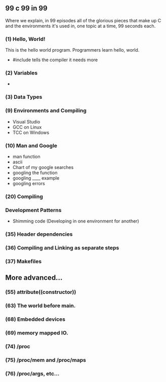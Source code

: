## 99 c 99 in 99

Where we explain, in 99 episodes all of the glorious pieces that make up C and the environments it's used in, one topic at a time, 99 seconds each.

### (1) Hello, World!

This is the hello world program.  Programmers learn hello, world.
 * #include tells the compiler it needs more 

### (2) Variables
 * 

### (3) Data Types


### (9) Environments and Compiling
 * Visual Studio
 * GCC on Linux
 * TCC on Windows

### (10) Man and Google
 * man function
 * ascii
 * Chart of my google searches
 * googling the function
 * googling ____ example
 * googling errors

### (20) Compiling


### Development Patterns
 * Shimming code (Developing in one environment for another)


### (35) Header dependencies

### (36) Compiling and Linking as separate steps

### (37) Makefiles

## More advanced...

### (55) __attribute__((constructor))

### (63) The world before main.

### (68) Embedded devices

### (69) memory mapped IO.


### (74) /proc

### (75) /proc/mem and /proc/maps

### (76) /proc/args, etc...


